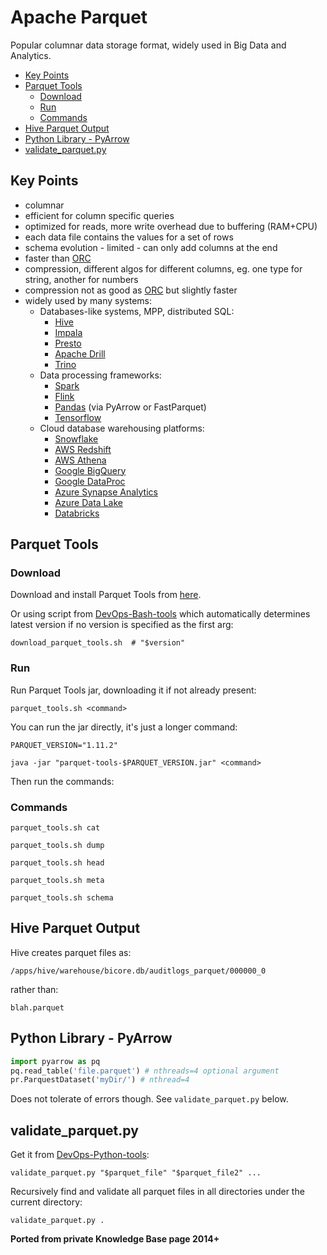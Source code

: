 # Apache Parquet

Popular columnar data storage format, widely used in Big Data and Analytics.

<!-- INDEX_START -->

- [Key Points](#key-points)
- [Parquet Tools](#parquet-tools)
  - [Download](#download)
  - [Run](#run)
  - [Commands](#commands)
- [Hive Parquet Output](#hive-parquet-output)
- [Python Library - PyArrow](#python-library---pyarrow)
- [validate_parquet.py](#validate_parquetpy)

<!-- INDEX_END -->

## Key Points

- columnar
- efficient for column specific queries
- optimized for reads, more write overhead due to buffering (RAM+CPU)
- each data file contains the values for a set of rows
- schema evolution - limited - can only add columns at the end
- faster than [ORC](data-formats.md#orc)
- compression, different algos for different columns, eg. one type for string, another for numbers
- compression not as good as [ORC](data-formats.md#orc) but slightly faster
- widely used by many systems:
  - Databases-like systems, MPP, distributed SQL:
    - [Hive](hive.md)
    - [Impala](impala.md)
    - [Presto](presto.md)
    - [Apache Drill](drill.md)
    - [Trino](https://github.com/trinodb/trino)
  - Data processing frameworks:
    - [Spark](spark.md)
    - [Flink](https://flink.apache.org/)
    - [Pandas](https://pandas.pydata.org/)  (via PyArrow or FastParquet)
    - [Tensorflow](https://www.tensorflow.org/)
  - Cloud database warehousing platforms:
    - [Snowflake](snowflake.md)
    - [AWS Redshift](aws.md)
    - [AWS Athena](https://aws.amazon.com/athena/)
    - [Google BigQuery](bigquery.md)
    - [Google DataProc](https://cloud.google.com/dataproc)
    - [Azure Synapse Analytics](https://azure.microsoft.com/en-us/products/synapse-analytics)
    - [Azure Data Lake](https://azure.microsoft.com/en-us/solutions/data-lake)
    - [Databricks](https://www.databricks.com/)

## Parquet Tools

### Download

Download and install Parquet Tools from [here](https://repo1.maven.org/maven2/org/apache/parquet/parquet-tools/).

Or using script from [DevOps-Bash-tools](devops-bash-tools.md) which automatically determines latest version if no
version is specified as the first arg:

```shell
download_parquet_tools.sh  # "$version"
```

### Run

Run Parquet Tools jar, downloading it if not already present:

```shell
parquet_tools.sh <command>
```

You can run the jar directly, it's just a longer command:

```shell
PARQUET_VERSION="1.11.2"
```

```shell
java -jar "parquet-tools-$PARQUET_VERSION.jar" <command>
```

<!--

```shell
PARQUET_VERSION=1.5.0
```

```shell
cd /usr/local
wget -O "parquet-tools-$PARQUET_VERSION-bin.zip" \
  "http://search.maven.org/remotecontent?filepath=com/twitter/parquet-tools/$PARQUET_VERSION/parquet-tools-$PARQUET_VERSION-bin.zip"
unzip "parquet-tools-$PARQUET_VERSION-bin.zip"
link_latest parquet-tools-*
cd "parquet-tools-$PARQUET_VERSION"
```

Add the Parquet Tools to your `$PATH`:

```shell
export PATH="$PATH:/usr/local/bin/parquet-tools:$HOME/bin/parquet-tools"
```

-->

Then run the commands:

### Commands

```shell
parquet_tools.sh cat
```

```shell
parquet_tools.sh dump
```

```shell
parquet_tools.sh head
```

```shell
parquet_tools.sh meta
```

```shell
parquet_tools.sh schema
```

<!--

Old zip binary not available in versions > 1.6 (currently on 1.11.2)

```shell
parquet-cat
```

```shell
parquet-dump
```

```shell
parquet-head
```

```shell
parquet-meta
```

```shell
parquet-schema
```

```shell
parquet-tools --help
```

-->

## Hive Parquet Output

Hive creates parquet files as:

```none
/apps/hive/warehouse/bicore.db/auditlogs_parquet/000000_0
```

rather than:

```none
blah.parquet
```

## Python Library - PyArrow

```python
import pyarrow as pq
pq.read_table('file.parquet') # nthreads=4 optional argument
pr.ParquestDataset('myDir/') # nthread=4
```

Does not tolerate of errors though. See `validate_parquet.py` below.

## validate_parquet.py

Get it from [DevOps-Python-tools](devops-python-tools.md):

```shell
validate_parquet.py "$parquet_file" "$parquet_file2" ...
```

Recursively find and validate all parquet files in all directories under the current directory:

```shell
validate_parquet.py .
```

**Ported from private Knowledge Base page 2014+**
